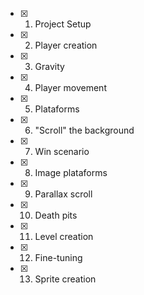 - [x] 1. Project Setup
- [x] 2. Player creation
- [x] 3. Gravity
- [x] 4. Player movement
- [x] 5. Plataforms
- [x] 6. "Scroll" the background
- [x] 7. Win scenario
- [x] 8. Image plataforms
- [X] 9. Parallax scroll
- [x] 10. Death pits
- [x] 11. Level creation
- [x] 12. Fine-tuning
- [x] 13. Sprite creation